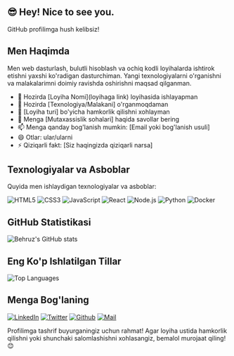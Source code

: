  ## 😎 Hey! Nice to see you.

GitHub profilimga hush kelibsiz!

## Men Haqimda

Men web dasturlash, bulutli hisoblash va ochiq kodli loyihalarda ishtirok etishni yaxshi ko'radigan dasturchiman. Yangi texnologiyalarni o'rganishni va malakalarimni doimiy ravishda oshirishni maqsad qilganman.

- 🔭 Hozirda [Loyiha Nomi](loyihaga link) loyihasida ishlayapman
- 🌱 Hozirda [Texnologiya/Malakani] o'rganmoqdaman
- 👯 [Loyiha turi] bo'yicha hamkorlik qilishni xohlayman
- 💬 Menga [Mutaxassislik sohalari] haqida savollar bering
- 📫 Menga qanday bog'lanish mumkin: [Email yoki bog'lanish usuli]
- 😄 Otlar: ular/ularni
- ⚡ Qiziqarli fakt: [Siz haqingizda qiziqarli narsa]

## Texnologiyalar va Asboblar

Quyida men ishlaydigan texnologiyalar va asboblar:

![HTML5](https://img.shields.io/badge/HTML5-E34F26?style=for-the-badge&logo=html5&logoColor=white)
![CSS3](https://img.shields.io/badge/CSS3-1572B6?style=for-the-badge&logo=css3&logoColor=white)
![JavaScript](https://img.shields.io/badge/JavaScript-F7DF1E?style=for-the-badge&logo=javascript&logoColor=black)
![React](https://img.shields.io/badge/React-20232A?style=for-the-badge&logo=react&logoColor=61DAFB)
![Node.js](https://img.shields.io/badge/Node.js-339933?style=for-the-badge&logo=nodedotjs&logoColor=white)
![Python](https://img.shields.io/badge/Python-3776AB?style=for-the-badge&logo=python&logoColor=white)
![Docker](https://img.shields.io/badge/Docker-2496ED?style=for-the-badge&logo=docker&logoColor=white)

## GitHub Statistikasi

![Behruz's GitHub stats](https://github-readme-stats.vercel.app/api?username=Behruz22&show_icons=true&theme=radical)

## Eng Ko'p Ishlatilgan Tillar

![Top Languages](https://github-readme-stats.vercel.app/api/top-langs/?username=Behruz22&layout=compact&theme=radical)

## Menga Bog'laning

[![LinkedIn](https://img.shields.io/badge/LinkedIn-0A66C2?style=for-the-badge&logo=linkedin&logoColor=white)](https://www.linkedin.com/in/behruz-tuxtayev-50560b29b)
[![Twitter](https://img.shields.io/badge/Twitter-1DA1F2?style=for-the-badge&logo=twitter&logoColor=white)](https://x.com/BehruzTuxtayev)
[![Github](https://img.shields.io/badge/GitHub-181717?style=flat&logo=github&logoColor=white)](https://github.com/Behruz22)
[![Mail](https://img.shields.io/badge/Gmail-EA4335?style=flat&logo=gmail&logoColor=white)](https://mail.google.com/mail/u/0/#inbox)

Profilimga tashrif buyurganingiz uchun rahmat! Agar loyiha ustida hamkorlik qilishni yoki shunchaki salomlashishni xohlasangiz, bemalol murojaat qiling! 😊
